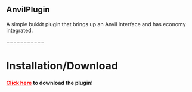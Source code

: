 <h2>AnvilPlugin</h2>

A simple bukkit plugin that brings up an Anvil Interface and has economy integrated.

===========


<h1>Installation/Download</h1>
  <p><h4><a href="http://dev.bukkit.org/bukkit-plugins/Anvil" style="color:red">Click here</a> to download the plugin!</h4></p>
  

